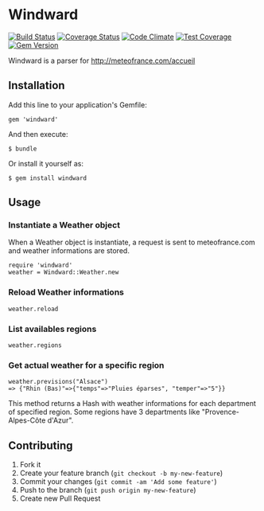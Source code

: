 # Windward

[![Build Status](https://travis-ci.org/yannvery/windward.svg?branch=master)](https://travis-ci.org/yannvery/windward)
[![Coverage Status](https://coveralls.io/repos/yannvery/windward/badge.svg)](https://coveralls.io/r/yannvery/windward)
[![Code Climate](https://codeclimate.com/github/yannvery/windward/badges/gpa.svg)](https://codeclimate.com/github/yannvery/windward)
[![Test Coverage](https://codeclimate.com/github/yannvery/windward/badges/coverage.svg)](https://codeclimate.com/github/yannvery/windward)
[![Gem Version](https://badge.fury.io/rb/windward.svg)](http://badge.fury.io/rb/windward)


Windward is a parser for http://meteofrance.com/accueil

## Installation

Add this line to your application's Gemfile:

    gem 'windward'

And then execute:

    $ bundle

Or install it yourself as:

    $ gem install windward

## Usage

### Instantiate a Weather object
When a Weather object is instantiate, a request is sent to meteofrance.com and weather informations are stored.

	require 'windward'
	weather = Windward::Weather.new

### Reload Weather informations

    weather.reload

### List availables regions

	weather.regions

### Get actual weather for a specific region

	weather.previsions("Alsace")
	=> {"Rhin (Bas)"=>{"temps"=>"Pluies éparses", "temper"=>"5"}}

This method returns a Hash with weather informations for each department of specified region.
Some regions have 3 departments like "Provence-Alpes-Côte d'Azur".

###

## Contributing

1. Fork it
2. Create your feature branch (`git checkout -b my-new-feature`)
3. Commit your changes (`git commit -am 'Add some feature'`)
4. Push to the branch (`git push origin my-new-feature`)
5. Create new Pull Request
